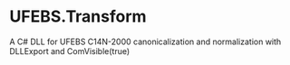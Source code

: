 # UFEBS.Transform
A C# DLL for UFEBS C14N-2000 canonicalization and normalization with DLLExport and ComVisible(true)

